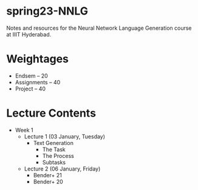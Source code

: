 # spring23-NNLG
Notes and resources for the Neural Network Language Generation course at IIIT Hyderabad.

# Weightages
* Endsem – 20
* Assignments – 40
* Project – 40

# Lecture Contents
* Week 1
    * Lecture 1 (03 January, Tuesday)
        - Text Generation
            - The Task
            - The Process
            - Subtasks
    * Lecture 2 (06 January, Friday)
        - Bender+ 21
        - Bender+ 20